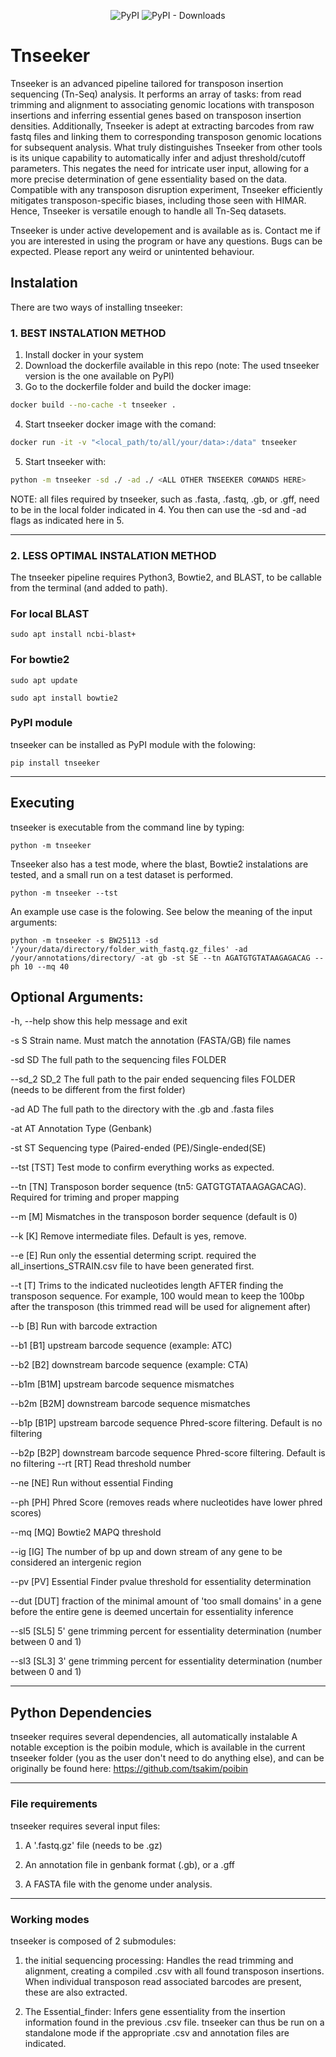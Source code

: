 <div align="center">
	
![PyPI](https://img.shields.io/pypi/v/tnseeker.svg)
![PyPI - Downloads](https://img.shields.io/pypi/dm/tnseeker.svg)

</div>

# Tnseeker
Tnseeker is an advanced pipeline tailored for transposon insertion sequencing (Tn-Seq) analysis. It performs an array of tasks: from read trimming and alignment to associating genomic locations with transposon insertions and inferring essential genes based on transposon insertion densities. Additionally, Tnseeker is adept at extracting barcodes from raw fastq files and linking them to corresponding transposon genomic locations for subsequent analysis. What truly distinguishes Tnseeker from other tools is its unique capability to automatically infer and adjust threshold/cutoff parameters. This negates the need for intricate user input, allowing for a more precise determination of gene essentiality based on the data. Compatible with any transposon disruption experiment, Tnseeker efficiently mitigates transposon-specific biases, including those seen with HIMAR. Hence, Tnseeker is versatile enough to handle all Tn-Seq datasets.

Tnseeker is under active developement and is available as is. Contact me if you are interested in using the program or have any questions. Bugs can be expected. Please report any weird or unintented behaviour. 

## Instalation
There are two ways of installing tnseeker:


### 1. BEST INSTALATION METHOD
1.  Install docker in your system
2.  Download the dockerfile available in this repo (note: The used tnseeker version is the one available on PyPI)
3.  Go to the dockerfile folder and build the docker image:
```bash
docker build --no-cache -t tnseeker .
```
4.  Start tnseeker docker image with the comand:
```bash
docker run -it -v "<local_path/to/all/your/data>:/data" tnseeker
```
5.  Start tnseeker with:
```bash
python -m tnseeker -sd ./ -ad ./ <ALL OTHER TNSEEKER COMANDS HERE>
```

NOTE: all files required by tnseeker, such as .fasta, .fastq, .gb, or .gff, need to be in the local folder indicated in 4. You then can use the -sd and -ad flags as indicated here in 5.


---
### 2. LESS OPTIMAL INSTALATION METHOD
The tnseeker pipeline requires Python3, Bowtie2, and BLAST, to be callable from the terminal (and added to path). 

### For local BLAST
`sudo apt install ncbi-blast+`

### For bowtie2
`sudo apt update`

`sudo apt install bowtie2`

### PyPI module
tnseeker can be installed as PyPI module with the folowing:

`pip install tnseeker`

---
## Executing 

tnseeker is executable from the command line by typing:

`python -m tnseeker`

Tnseeker also has a test mode, where the blast, Bowtie2 instalations are tested, and a small run on a test dataset is performed.

`python -m tnseeker --tst`

An example use case is the folowing. See below the meaning of the input arguments:

`python -m tnseeker -s BW25113 -sd '/your/data/directory/folder_with_fastq.gz_files' -ad /your/annotations/directory/ -at gb -st SE --tn AGATGTGTATAAGAGACAG --ph 10 --mq 40`

## Optional Arguments:

  -h, --help   show this help message and exit

  -s S         Strain name. Must match the annotation (FASTA/GB) file
               names

  -sd SD       The full path to the sequencing files FOLDER

  --sd_2 SD_2  The full path to the pair ended sequencing files FOLDER (needs
               to be different from the first folder)

  -ad AD       The full path to the directory with the .gb and .fasta files

  -at AT       Annotation Type (Genbank)

  -st ST       Sequencing type (Paired-ended (PE)/Single-ended(SE)

  --tst [TST]  Test mode to confirm everything works as expected.

  --tn [TN]    Transposon border sequence (tn5: GATGTGTATAAGAGACAG). Required for triming and proper mapping

  --m [M]      Mismatches in the transposon border sequence (default is 0)

  --k [K]      Remove intermediate files. Default is yes, remove.

  --e [E]      Run only the essential determing script. required the
               all_insertions_STRAIN.csv file to have been generated first.

  --t [T]      Trims to the indicated nucleotides length AFTER finding the
               transposon sequence. For example, 100 would mean to keep the
               100bp after the transposon (this trimmed read will be used for
               alignement after)

  --b [B]      Run with barcode extraction

  --b1 [B1]    upstream barcode sequence (example: ATC)

  --b2 [B2]    downstream barcode sequence (example: CTA)

  --b1m [B1M]  upstream barcode sequence mismatches

  --b2m [B2M]  downstream barcode sequence mismatches

  --b1p [B1P]  upstream barcode sequence Phred-score filtering. Default is no
               filtering

  --b2p [B2P]  downstream barcode sequence Phred-score filtering. Default is
               no filtering
  --rt [RT]    Read threshold number

  --ne [NE]    Run without essential Finding

  --ph [PH]    Phred Score (removes reads where nucleotides have lower phred
               scores)

  --mq [MQ]    Bowtie2 MAPQ threshold

  --ig [IG]    The number of bp up and down stream of any gene to be
               considered an intergenic region

  --pv [PV]    Essential Finder pvalue threshold for essentiality
               determination

  --dut [DUT]  fraction of the minimal amount of 'too small domains' in a gene before the entire gene is deemed
               uncertain for essentiality inference
  
  --sl5 [SL5]  5' gene trimming percent for essentiality determination (number
               between 0 and 1)

  --sl3 [SL3]  3' gene trimming percent for essentiality determination (number
               between 0 and 1)

---
## Python Dependencies

tnseeker requires several dependencies, all automatically instalable
A notable exception is the poibin module, which is available in the current tnseeker folder (you as the user don't need to do anything else), and can be originally be found here: https://github.com/tsakim/poibin

---
### File requirements

tnseeker requires several input files:

 1. A '.fastq.gz' file (needs to be .gz)
 
 2. An annotation file in genbank format (.gb), or a .gff
 
 3. A FASTA file with the genome under analysis.

---
### Working modes

tnseeker is composed of 2 submodules: 

1. the initial sequencing processing: Handles the read trimming and alignment, creating a compiled .csv with all found transposon insertions. When individual transposon read associated barcodes are present, these are also extracted.

2. The Essential_finder: Infers gene essentiality from the insertion information found in the previous .csv file. tnseeker can thus be run on a standalone mode if the appropriate .csv and annotation files are indicated. 
